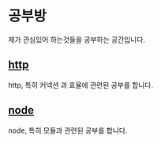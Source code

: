 # 공부방
제가 관심있어 하는것들을 공부하는 공간입니다.

## [http](http)
http, 특히 커넥션 과 효율에 관련된 공부를 합니다.

## [node](node)
node, 특히 모듈과 관련된 공부를 합니다.
